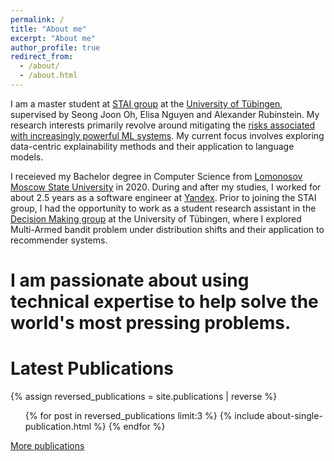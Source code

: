 ```yaml
---
permalink: /
title: "About me"
excerpt: "About me"
author_profile: true
redirect_from: 
  - /about/
  - /about.html
---
```

I am a master student at [STAI group](https://scalabletrustworthyai.github.io/) at the [University of Tübingen](https://uni-tuebingen.de/en/), supervised by Seong Joon Oh, Elisa Nguyen and Alexander Rubinstein.
My research interests primarily revolve around mitigating the [risks associated with increasingly powerful ML systems](https://80000hours.org/problem-profiles/artificial-intelligence/).
My current focus involves exploring data-centric explainability methods and their application to language models.

I receieved my Bachelor degree in Computer Science from [Lomonosov Moscow State University](https://www.msu.ru/en/) in 2020. During and after my studies, I worked for about 2.5 years as a software engineer at [Yandex](https://yandex.com/company).
Prior to joining the STAI group, I had the opportunity to work as a student research assistant in the [Decision Making group](https://uni-tuebingen.de/en/fakultaeten/mathematisch-naturwissenschaftliche-fakultaet/fachbereiche/informatik/lehrstuehle/decision-making/) at the University of Tübingen, where I explored Multi-Armed bandit problem under distribution shifts and their application to recommender systems.

I am passionate about using technical expertise to help solve the world's most pressing problems.
======

Latest Publications
======
  {% assign reversed_publications = site.publications | reverse %}
  <ul>{% for post in reversed_publications limit:3 %}
    {% include about-single-publication.html %}
  {% endfor %}</ul>
  <a href="./publications">More publications</a>